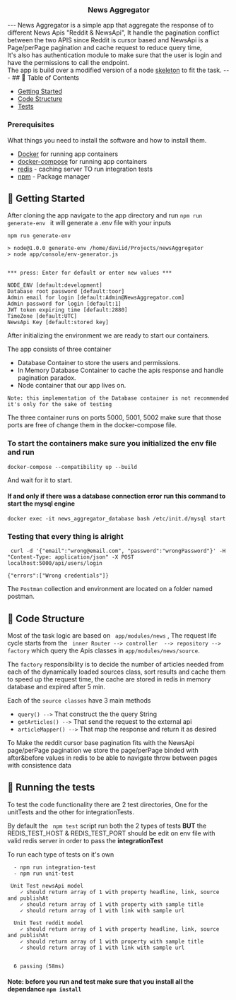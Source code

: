 
<h3 align="center">
<b>News Aggregator</b></h3>
---
News Aggregator is a simple app that aggregate the response of to different News Apis 
"Reddit & NewsApi", It handle the pagination conflict between the two APIS since Reddit is cursor based and NewsApi is a Page/perPage pagination and cache request to reduce query time,<br> It's also has authentication module to make sure that the user is login and have the permissions to call the endpoint. <br>
The app is build over a modified version of a node  <a href="https://github.com/SherifElfadaly/Node-Api-Skeleton">skeleton</a> to fit the task.
---
## 📝 Table of Contents

- [Getting Started](#getting_started)
- [Code Structure](#code_structure)
- [Tests](#tests)



### Prerequisites

What things you need to install the software and how to install them.

- [Docker](https://www.docker.com/) for running app containers
- [docker-compose](https://docs.docker.com/compose/) for running app containers
- [redis](https://redis.io/)  - caching server TO run integration tests
- [npm](https://www.npmjs.com/) - Package manager



## 🏁 Getting Started <a name = "getting_started"></a>
 After cloning the app navigate to the app directory and run ```npm run generate-env ``` it will generate a .env file with your inputs
 ```
 npm run generate-env

> node@1.0.0 generate-env /home/daviid/Projects/newsAggregator
> node app/console/env-generator.js


*** press: Enter for default or enter new values *** 

 NODE_ENV [default:development] 
 Database root password [default:toor] 
 Admin email for login [default:Admin@NewsAggregator.com] 
 Admin password for login [default:1] 
 JWT token expiring time [default:2880] 
 TimeZone [default:UTC] 
 NewsApi Key [default:stored key] 

 ```

After initializing the environment we are ready to start our containers.

The app consists of three container 
  - Database Container to  store the users and permissions.
  - In Memory Database Container to cache the apis response and handle pagination paradox.
  - Node container that our app lives on.
```
Note: this implementation of the Database container is not recommended it's only for the sake of testing 
```  
The three container runs on ports 5000, 5001, 5002 make sure that those ports are free of change them in the docker-compose file.

### To start the containers make sure you initialized the env file and run 
```
docker-compose --compatibility up --build
```
And wait for it to start.

#### If and only if there was a database connection error run this command to start the mysql engine
```
docker exec -it news_aggregator_database bash /etc/init.d/mysql start
```

### Testing that every thing is alright 
```
 curl -d '{"email":"wrong@email.com", "password":"wrongPassword"}' -H "Content-Type: application/json" -X POST localhost:5000/api/users/login     

{"errors":["Wrong credentials"]}
```

The  ```Postman``` collection and environment are located on a folder named postman.



## 🚀 Code Structure <a name = "code_structure"></a>

Most of the task logic are based on ``` app/modules/news``` , The  request life cycle starts from the ``` inner Router --> controller  --> repository --> factory```  which query the Apis classes in ```app/modules/news/source```.<br>

The ```factory``` responsibility  is to decide the number of articles needed from each of the dynamically loaded sources class, sort results and cache them to speed up the request time, the cache are stored in redis in memory database and expired after 5 min.<br>

Each of the ```source classes``` have 3 main methods 
  - ```query() -->``` That construct the the query String 
  - ```getArticles() -->``` That send the request to the external api 
  - ```articleMapper() -->``` That map the response and return it as desired 

To Make the reddit cursor base pagination fits with the NewsApi page/perPage pagination we store the page/perPage binded with after&before values in redis to be able to navigate throw between pages with consistence data



## 🔧 Running the tests <a name = "tests"></a>

To test the code functionality there are 2 test directories, One for the unitTests and the other for integrationTests.

By default the ``` npm test``` script run both the 2 types of tests 
<b>BUT</b> the REDIS_TEST_HOST & REDIS_TEST_PORT should be edit on env file with valid redis server in order to pass the <b>integrationTest</b>

To run each type of tests on it's own  
```
  - npm run integration-test
  - npm run unit-test
```

```
 Unit Test newsApi model 
    ✓ should return array of 1 with property headline, link, source and publishAt 
    ✓ should return array of 1 with property with sample title 
    ✓ should return array of 1 with link with sample url 

  Unit Test reddit model 
    ✓ should return array of 1 with property headline, link, source and publishAt 
    ✓ should return array of 1 with property with sample title 
    ✓ should return array of 1 with link with sample url 


  6 passing (58ms)

```
#### Note: before you run and test make sure that you install all the dependance ```npm install```
